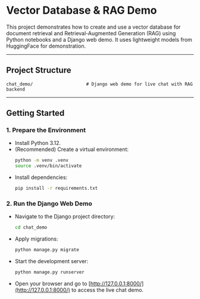 # Vector Database & RAG Demo

This project demonstrates how to create and use a vector database for document retrieval and Retrieval-Augmented Generation (RAG) using Python notebooks and a Django web demo. It uses lightweight models from HuggingFace for demonstration.

---

## Project Structure

```
chat_demo/                    # Django web demo for live chat with RAG backend
```

---

## Getting Started

### 1. Prepare the Environment

- Install Python 3.12.
- (Recommended) Create a virtual environment:
  ```sh
  python -m venv .venv
  source .venv/bin/activate
  ```
- Install dependencies:
  ```sh
  pip install -r requirements.txt
  ```

### 2. Run the Django Web Demo

- Navigate to the Django project directory:
  ```sh
  cd chat_demo
  ```
- Apply migrations:
  ```sh
  python manage.py migrate
  ```
- Start the development server:
  ```sh
  python manage.py runserver
  ```
- Open your browser and go to [http://127.0.0.1:8000/](http://127.0.0.1:8000/) to access the live chat demo.
